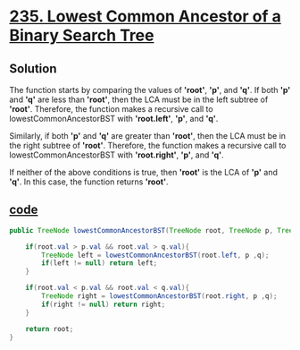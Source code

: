 # [235. Lowest Common Ancestor of a Binary Search Tree](https://leetcode.com/problems/lowest-common-ancestor-of-a-binary-search-tree/)
## Solution
The function starts by comparing the values of **'root'**, **'p'**, and **'q'**. If both **'p'** and **'q'** are less than **'root'**, then the LCA must be in the left subtree of **'root'**. Therefore, the function makes a recursive call to lowestCommonAncestorBST with **'root.left'**, **'p'**, and **'q'**.

Similarly, if both **'p'** and **'q'** are greater than **'root'**, then the LCA must be in the right subtree of **'root'**. Therefore, the function makes a recursive call to lowestCommonAncestorBST with **'root.right'**, **'p'**, and **'q'**.

If neither of the above conditions is true, then **'root'** is the LCA of **'p'** and **'q'**. In this case, the function returns **'root'**.

## [code](../../src/main/java/day21_30/Day22T235LowestCommonAncestorOfBST.java)
```java
public TreeNode lowestCommonAncestorBST(TreeNode root, TreeNode p, TreeNode q){

    if(root.val > p.val && root.val > q.val){
        TreeNode left = lowestCommonAncestorBST(root.left, p ,q);
        if(left != null) return left;
    }

    if(root.val < p.val && root.val < q.val){
        TreeNode right = lowestCommonAncestorBST(root.right, p ,q);
        if(right != null) return right;
    }

    return root;
}
```


